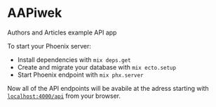 # AAPiwek

Authors and Articles example API app

To start your Phoenix server:

  * Install dependencies with `mix deps.get`
  * Create and migrate your database with `mix ecto.setup`
  * Start Phoenix endpoint with `mix phx.server`

Now all of the API endpoints will be avabile at the adress starting with [`localhost:4000/api`](http://localhost:4000/api) from your browser.
